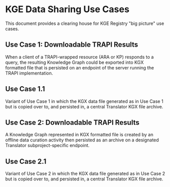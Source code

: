 # KGE Data Sharing Use Cases

This document provides a clearing house for KGE Registry "big picture" use cases.

## Use Case 1: Downloadable TRAPI Results

When a client of a TRAPI-wrapped resource (ARA or KP) responds to a query, the resulting Knowledge Graph
could be exported into KGX formatted file that is persisted on an endpoint of the server running the TRAPI implementation.

## Use Case 1.1

Variant of Use Case 1 in which the KGX data file generated as in Use Case 1 but is copied over to, and persisted in, a central Translator KGX file archive.

## Use Case 2: Downloadable TRAPI Results

A Knowledge Graph represented in KGX formatted file is created by an offline data curation activity then persisted as an archive on a designated Translator subproject-specific endpoint.

## Use Case 2.1

Variant of Use Case 2 in which the KGX data file generated as in Use Case 2 but is copied over to, and persisted in, a central Translator KGX file archive.
